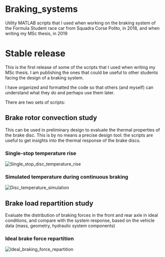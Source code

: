 # Braking_systems
Utility MATLAB scripts that I used when working on the braking system of the Formula Student race car from Squadra Corse Polito, in 2018, and when writing my MSc thesis, in 2019

# Stable release
This is the first release of some of the scripts that I used when writing my MSc thesis. I am publishing the ones that could be useful to other students facing the design of a braking system.

I have organized and formatted the code so that others (and myself) can understand what they do and perhaps use them later.

There are two sets of scripts:

## Brake rotor convection study
This can be used in preliminary design to evaluate the thermal properties of the brake disc. This is by no means a precise design tool: the scripts are useful to get insights into the thermal response of the brake discs.

### Single-stop temperature rise
![Single_stop_disc_temperature_rise](https://user-images.githubusercontent.com/53271940/116224818-60040d80-a751-11eb-8a0d-7fddd7d1ae09.png)


### Simulated temperature during continuous braking
![Disc_temperature_simulation](https://user-images.githubusercontent.com/53271940/116224721-44006c00-a751-11eb-84cc-b2507f284fac.png)




## Brake load repartition study
Evaluate the distribution of braking forces in the front and rear axle in ideal conditions, and compare with the system response, based on the vehicle data (mass, geometry, hydraulic system components)

### Ideal brake force repartition
![Ideal_braking_force_repartition](https://user-images.githubusercontent.com/53271940/116224623-2501da00-a751-11eb-8694-4b43d36d0cd6.png)
